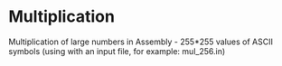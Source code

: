 # Multiplication
Multiplication of large numbers in Assembly - 255*255 values of ASCII symbols (using with an input file, for example: mul_256.in)
